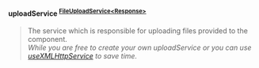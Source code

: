 #### uploadService <sup>[FileUploadService\<Response\>](../../types/FileUploadService)</sup>

> The service which is responsible for uploading files provided to the component. <br/>
> _While you are free to create your own uploadService or you can use [useXMLHttpService](../../hooks/useXMLHttpService) to save time._
